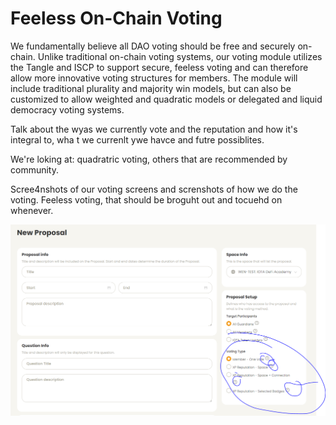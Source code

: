 # Feeless On-Chain Voting

We fundamentally believe all DAO voting should be free and securely on-chain. Unlike traditional on-chain voting systems, our voting module utilizes the Tangle and ISCP to support secure, feeless voting and can therefore allow more innovative voting structures for members. The module will include traditional plurality and majority win models, but can also be customized to allow weighted and quadratic models or delegated and liquid democracy voting systems.

Talk about the wyas we currently vote and the reputation and how it's integral to, wha t we currenlt ywe havce and futre possiblites.&#x20;

We're loking at: quadratric voting, others that are recommended by community.

Scree4nshots of our voting screens and screnshots of how we do the voting. Feeless voting, that should be broguht out and tocuehd on whenever.



![](<../../.gitbook/assets/image (15) (1).png>)

